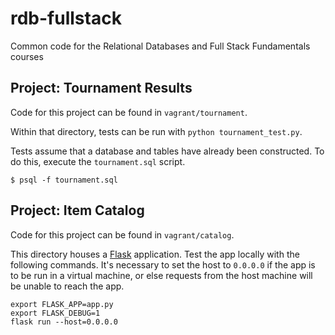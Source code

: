 rdb-fullstack
=============

Common code for the Relational Databases and Full Stack Fundamentals courses


Project: Tournament Results
---------------------------

Code for this project can be found in `vagrant/tournament`.

Within that directory, tests can be run with `python tournament_test.py`.

Tests assume that a database and tables have already been constructed. To do this, execute the `tournament.sql` script.

```
$ psql -f tournament.sql
```


Project: Item Catalog
---------------------

Code for this project can be found in `vagrant/catalog`.

This directory houses a [Flask](http://flask.pocoo.org/) application. Test the app locally with the following commands. It's necessary to set the host to `0.0.0.0` if the app is to be run in a virtual machine, or else requests from the host machine will be unable to reach the app.

```
export FLASK_APP=app.py
export FLASK_DEBUG=1
flask run --host=0.0.0.0
```
